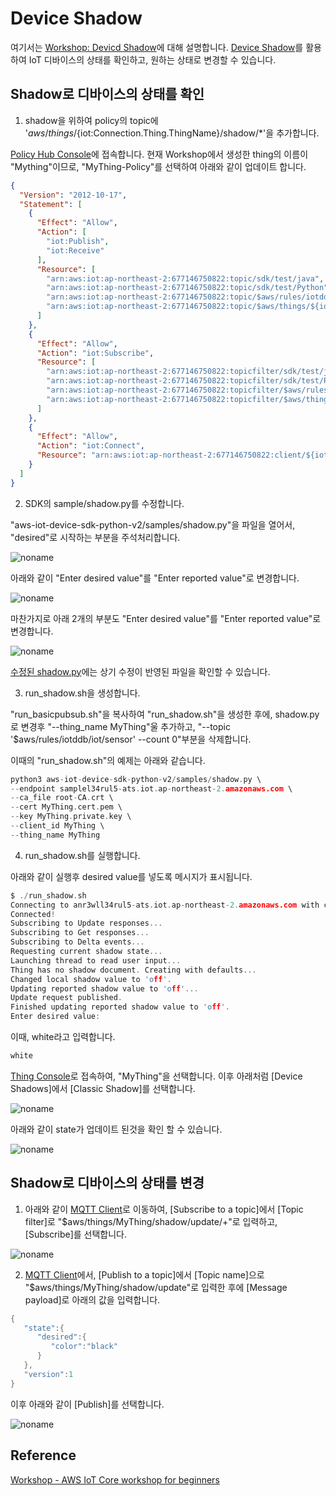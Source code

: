# Device Shadow

여기서는 [Workshop: Devicd Shadow](https://catalog.us-east-1.prod.workshops.aws/workshops/f87a7c7a-0af8-416a-80ee-7c25c5789307/ko-KR/4/1)에 대해 설명합니다. [Device Shadow](https://github.com/kyopark2014/IoT-Core-Contents/blob/main/device-shadow.md)를 활용하여 IoT 디바이스의 상태를 확인하고, 원하는 상태로 변경할 수 있습니다. 

## Shadow로 디바이스의 상태를 확인

1) shadow을 위하여 policy의 topic에 '$aws/things/${iot:Connection.Thing.ThingName}/shadow/\*'을 추가합니다. 

[Policy Hub Console](https://ap-northeast-2.console.aws.amazon.com/iot/home?region=ap-northeast-2#/policyhub)에 접속합니다. 현재 Workshop에서 생성한 thing의 이름이 "Mything"이므로, "MyThing-Policy"를 선택하여 아래와 같이 업데이트 합니다. 

```json
{
  "Version": "2012-10-17",
  "Statement": [
    {
      "Effect": "Allow",
      "Action": [
        "iot:Publish",
        "iot:Receive"
      ],
      "Resource": [
        "arn:aws:iot:ap-northeast-2:677146750822:topic/sdk/test/java",
        "arn:aws:iot:ap-northeast-2:677146750822:topic/sdk/test/Python",
        "arn:aws:iot:ap-northeast-2:677146750822:topic/$aws/rules/iotddb/*",
        "arn:aws:iot:ap-northeast-2:677146750822:topic/$aws/things/${iot:Connection.Thing.ThingName}/shadow/*"
      ]
    },
    {
      "Effect": "Allow",
      "Action": "iot:Subscribe",
      "Resource": [
        "arn:aws:iot:ap-northeast-2:677146750822:topicfilter/sdk/test/java",
        "arn:aws:iot:ap-northeast-2:677146750822:topicfilter/sdk/test/Python",
        "arn:aws:iot:ap-northeast-2:677146750822:topicfilter/$aws/rules/iotddb/*",
        "arn:aws:iot:ap-northeast-2:677146750822:topicfilter/$aws/things/${iot:Connection.Thing.ThingName}/shadow/*"
      ]
    },
    {
      "Effect": "Allow",
      "Action": "iot:Connect",
      "Resource": "arn:aws:iot:ap-northeast-2:677146750822:client/${iot:ClientId}"
    }
  ]
}
```

2) SDK의 sample/shadow.py를 수정합니다. 

"aws-iot-device-sdk-python-v2/samples/shadow.py"을 파일을 열어서, "desired"로 시작하는 부분을 주석처리합니다.

![noname](https://user-images.githubusercontent.com/52392004/192134627-314acfd4-614d-45d1-a1ac-aad654988e84.png)



아래와 같이 "Enter desired value"를 "Enter reported value"로 변경합니다. 

![noname](https://user-images.githubusercontent.com/52392004/192134572-d29a5299-5463-4e6f-bb4e-faf82ac9fae4.png)

마찬가지로 아래 2개의 부분도 "Enter desired value"를 "Enter reported value"로 변경합니다. 

![noname](https://user-images.githubusercontent.com/52392004/192134689-53b909d5-3367-450b-9c93-017be1fadfc1.png)

[수정된 shadow.py](https://github.com/kyopark2014/IoT-Core-Contents/blob/main/workshop/src/shadow.py)에는 상기 수정이 반영된 파일을 확인할 수 있습니다. 

3) run_shadow.sh을 생성합니다. 

"run_basicpubsub.sh"을 복사하여 "run_shadow.sh"을 생성한 후에, shadow.py로 변경후 "--thing_name MyThing"울 추가하고, "--topic '$aws/rules/iotddb/iot/sensor' --count 0"부분을 삭제합니다.

이때의 "run_shadow.sh"의 예제는 아래와 같습니다.

```c
python3 aws-iot-device-sdk-python-v2/samples/shadow.py \
--endpoint samplel34rul5-ats.iot.ap-northeast-2.amazonaws.com \
--ca_file root-CA.crt \
--cert MyThing.cert.pem \
--key MyThing.private.key \
--client_id MyThing \
--thing_name MyThing
```

4) run_shadow.sh를 실행합니다. 

아래와 같이 실행후 desired value를 넣도록 메시지가 표시됩니다. 

```c
$ ./run_shadow.sh 
Connecting to anr3wll34rul5-ats.iot.ap-northeast-2.amazonaws.com with client ID 'MyThing'...
Connected!
Subscribing to Update responses...
Subscribing to Get responses...
Subscribing to Delta events...
Requesting current shadow state...
Launching thread to read user input...
Thing has no shadow document. Creating with defaults...
Changed local shadow value to 'off'.
Updating reported shadow value to 'off'...
Update request published.
Finished updating reported shadow value to 'off'.
Enter desired value: 
```

이때, white라고 입력합니다. 

```c
white
```

[Thing Console](https://ap-northeast-2.console.aws.amazon.com/iot/home?region=ap-northeast-2#/thinghub)로 접속하여, "MyThing"을 선택합니다. 이후 아래처럼 [Device Shadows]에서 [Classic Shadow]를 선택합니다. 

![noname](https://user-images.githubusercontent.com/52392004/192135676-39a51551-0089-4450-9892-0c14d84e652b.png)

아래와 같이 state가 업데이트 된것을 확인 할 수 있습니다. 

![noname](https://user-images.githubusercontent.com/52392004/192135766-196641c0-dc1e-4112-b54c-9ab176f3e9e8.png)


## Shadow로 디바이스의 상태를 변경

1) 아래와 같이 [MQTT Client](https://ap-northeast-2.console.aws.amazon.com/iot/home?region=ap-northeast-2#/test)로 이동하여, [Subscribe to a topic]에서 [Topic filter]로 "$aws/things/MyThing/shadow/update/+"로 입력하고, [Subscribe]를 선택합니다. 

![noname](https://user-images.githubusercontent.com/52392004/192135952-d89901ea-199c-49aa-a68c-9c697906aff2.png)

2) [MQTT Client](https://ap-northeast-2.console.aws.amazon.com/iot/home?region=ap-northeast-2#/test)에서, [Publish to a topic]에서 [Topic name]으로 "$aws/things/MyThing/shadow/update"로 입력한 후에 [Message payload]로 아래의 값을 입력합니다. 

```java
{
   "state":{
      "desired":{
         "color":"black"
      }
   },
   "version":1
}
```

이후 아래와 같이 [Publish]를 선택합니다. 

![noname](https://user-images.githubusercontent.com/52392004/192136207-4e93cdab-da33-495c-b18f-bac61a2f98c3.png)



## Reference

[Workshop - AWS IoT Core workshop for beginners](https://catalog.us-east-1.prod.workshops.aws/workshops/f87a7c7a-0af8-416a-80ee-7c25c5789307/ko-KR)
 
